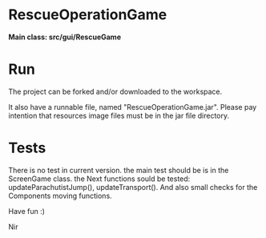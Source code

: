 # RescueOperationGame

<b>Main class: src/gui/RescueGame</b>

# Run
The project can be forked and/or downloaded to the workspace.

It also have a runnable file, named "RescueOperationGame.jar".
Please pay intention that resources image files must be in the jar file directory.


# Tests
There is no test in current version. the main test should be is in the ScreenGame class.
the Next functions sould be tested: updateParachutistJump(), updateTransport().
And also small checks for the Components moving functions.

Have fun :)

Nir
